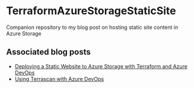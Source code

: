 # TerraformAzureStorageStaticSite
Companion repository to my blog post on hosting static site content in Azure Storage

## Associated blog posts

- [Deploying a Static Website to Azure Storage with Terraform and Azure DevOps](https://lgulliver.github.io/deploy-storage-account-static-site-terraform-azure-devops/)
- [Using Terrascan with Azure DevOps](https://lgulliver.github.io/terrascan-in-azure-devops/)
